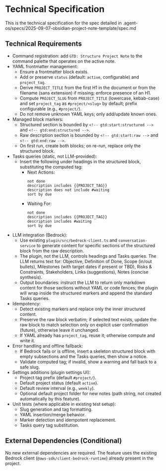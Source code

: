 # Technical Specification

This is the technical specification for the spec detailed in .agent-os/specs/2025-09-07-obsidian-project-note-template/spec.md

## Technical Requirements

- Command registration: add `GTD: Structure Project Note` to the command palette that operates on the active note.
- YAML frontmatter management:
  - Ensure a frontmatter block exists.
  - Add or preserve `status` (default: `active`, configurable) and `project_tag`.
  - Derive `PROJECT_TITLE` from the first H1 in the document or from the filename (sans extension) if missing; enforce presence of an H1.
  - Compute `PROJECT_SLUG` from `PROJECT_TITLE` (lowercase, kebab-case) and set `project_tag` as `#project/<slug>` by default; prefix configurable (e.g., `#project/`).
  - Do not remove unknown YAML keys; only add/update known ones.
- Managed block markers:
  - Structured section is bounded by `<!-- gtd:start:structured -->` and `<!-- gtd:end:structured -->`.
  - Raw description section is bounded by `<!-- gtd:start:raw -->` and `<!-- gtd:end:raw -->`.
  - On first run, create both blocks; on re-run, replace only the structured block.
- Tasks queries (static, not LLM-provided):
  - Insert the following under headings in the structured block, substituting the computed tag:
    - Next Actions:
      ```tasks
      not done
      description includes {{PROJECT_TAG}}
      description does not include #waiting
      sort by due
      ```
    - Waiting For:
      ```tasks
      not done
      description includes {{PROJECT_TAG}}
      description includes #waiting
      sort by due
      ```
- LLM integration (Bedrock):
  - Use existing `plugin/src/bedrock-client.ts` and `conversation-service` to generate content for specific sections of the structured block from the raw description.
  - The plugin, not the LLM, controls headings and Tasks queries. The LLM returns text for: Objective, Definition of Done, Scope (in/out bullets), Milestones (with target dates if present or TBD), Risks & Constraints, Stakeholders, Links (suggestions), Notes (concise synthesis).
  - Output boundaries: instruct the LLM to return only markdown content for those sections without YAML or code fences; the plugin will wrap inside the structured markers and append the standard Tasks queries.
- Idempotency:
  - Detect existing markers and replace only the inner structured content.
  - Preserve the raw block verbatim; if selected text exists, update the raw block to match selection only on explicit user confirmation (future), otherwise leave it unchanged.
  - If YAML already has `project_tag`, reuse it; otherwise compute and write it.
- Error handling and offline fallback:
  - If Bedrock fails or is offline, insert a skeleton structured block with empty subsections and the Tasks queries, then show a notice.
  - Validate computed tag; if invalid, show a warning and fall back to a safe slug.
- Settings additions (plugin settings UI):
  - Project tag prefix (default `#project/`).
  - Default project status (default `active`).
  - Default review interval (e.g., `weekly`).
  - Optional default project folder for new notes (path string, not created automatically by this feature).
- Unit tests (where applicable in existing test setup):
  - Slug generation and tag formatting.
  - YAML insertion/merge behavior.
  - Marker detection and idempotent replacement.
  - Tasks query tag substitution.

## External Dependencies (Conditional)

No new external dependencies are required. The feature uses the existing Bedrock client (`@aws-sdk/client-bedrock-runtime`) already present in the project.

